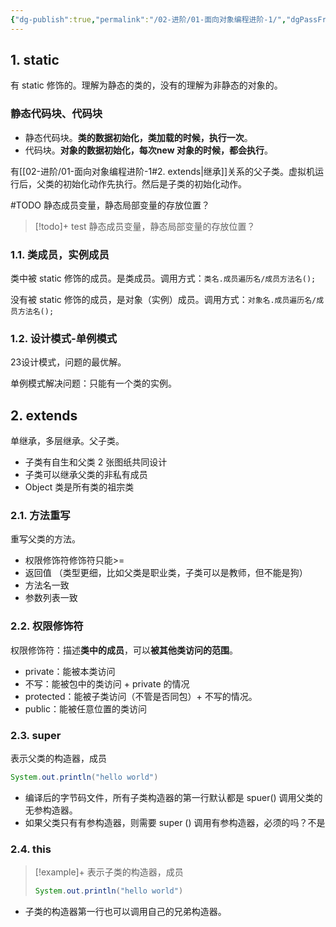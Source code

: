 ```yaml
---
{"dg-publish":true,"permalink":"/02-进阶/01-面向对象编程进阶-1/","dgPassFrontmatter":true}
---
```



## 1. static

有 static 修饰的。理解为静态的类的，没有的理解为非静态的对象的。

### 静态代码块、代码块
- 静态代码块。**类的数据初始化，类加载的时候，执行一次**。
- 代码块。**对象的数据初始化，每次new 对象的时候，都会执行**。

有[[02-进阶/01-面向对象编程进阶-1#2. extends\|继承]]关系的父子类。虚拟机运行后，父类的初始化动作先执行。然后是子类的初始化动作。

#TODO
静态成员变量，静态局部变量的存放位置？

> [!todo]+ test
> 静态成员变量，静态局部变量的存放位置？
> 
> 


### 1.1. 类成员，实例成员

类中被 static 修饰的成员。是类成员。调用方式：`类名.成员遍历名/成员方法名();`

没有被 static 修饰的成员，是对象（实例）成员。调用方式：`对象名.成员遍历名/成员方法名();`

### 1.2. 设计模式-单例模式

23设计模式，问题的最优解。

单例模式解决问题：只能有一个类的实例。

## 2. extends

单继承，多层继承。父子类。

- 子类有自生和父类 2 张图纸共同设计
- 子类可以继承父类的非私有成员
- Object 类是所有类的祖宗类

### 2.1. 方法重写

重写父类的方法。
- 权限修饰符修饰符只能>=
- 返回值 （类型更细，比如父类是职业类，子类可以是教师，但不能是狗）
- 方法名一致
- 参数列表一致

### 2.2. 权限修饰符 

权限修饰符：描述**类中的成员**，可以**被其他类访问的范围**。

- private：能被本类访问
- 不写：能被包中的类访问 + private 的情况
- protected：能被子类访问（不管是否同包）+ 不写的情况。
- public：能被任意位置的类访问


### 2.3. super

表示父类的构造器，成员
```Java
System.out.println("hello world")
```

- 编译后的字节码文件，所有子类构造器的第一行默认都是 spuer() 调用父类的无参构造器。
- 如果父类只有有参构造器，则需要 super () 调用有参构造器，必须的吗？不是

### 2.4. this

> [!example]+ 表示子类的构造器，成员
> ```Java
> System.out.println("hello world")
> ```

- 子类的构造器第一行也可以调用自己的兄弟构造器。



